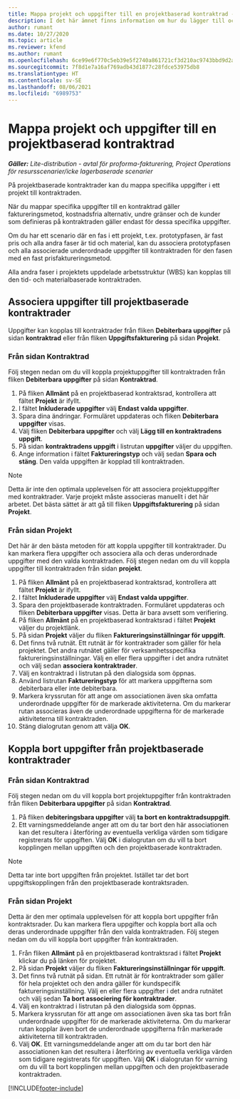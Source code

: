```yaml
---
title: Mappa projekt och uppgifter till en projektbaserad kontraktrad - lite
description: I det här ämnet finns information om hur du lägger till och tar bort projekt och uppgifter på en kontraktrad.
author: rumant
ms.date: 10/27/2020
ms.topic: article
ms.reviewer: kfend
ms.author: rumant
ms.openlocfilehash: 6ce99e6f770c5eb39e5f2740a861721cf3d210ac9743bbd9d2a1e1a7236f368c
ms.sourcegitcommit: 7f8d1e7a16af769adb43d1877c28fdce53975db8
ms.translationtype: HT
ms.contentlocale: sv-SE
ms.lasthandoff: 08/06/2021
ms.locfileid: "6989753"
---
```

# <a name="map-projects-and-tasks-to-a-project-based-contract-line"></a>Mappa projekt och uppgifter till en projektbaserad kontraktrad 

_**Gäller:** Lite-distribution - avtal för proforma-fakturering, Project Operations för resursscenarier/icke lagerbaserade scenarier_

På projektbaserade kontraktrader kan du mappa specifika uppgifter i ett projekt till kontraktraden.

När du mappar specifika uppgifter till en kontraktrad gäller faktureringsmetod, kostnadsfria alternativ, undre gränser och de kunder som definieras på kontraktraden gäller endast för dessa specifika uppgifter.

Om du har ett scenario där en fas i ett projekt, t.ex. prototypfasen, är fast pris och alla andra faser är tid och material, kan du associera prototypfasen och alla associerade underordnade uppgifter till kontraktraden för den fasen med en fast prisfaktureringsmetod.

Alla andra faser i projektets uppdelade arbetsstruktur (WBS) kan kopplas till den tid- och materialbaserade kontraktraden.

## <a name="associate-tasks-to-project-based-contract-lines"></a>Associera uppgifter till projektbaserade kontraktrader

Uppgifter kan kopplas till kontraktrader från fliken **Debiterbara uppgifter** på sidan **kontraktrad** eller från fliken **Uppgiftsfakturering** på sidan **Projekt**.

### <a name="from-the-contract-line-page"></a>Från sidan Kontraktrad

Följ stegen nedan om du vill koppla projektuppgifter till kontraktraden från fliken **Debiterbara uppgifter** på sidan **Kontraktrad**.

1. På fliken **Allmänt** på en projektbaserad kontraktsrad, kontrollera att fältet **Projekt** är ifyllt.
2. I fältet **Inkluderade uppgifter** välj **Endast valda uppgifter**.
3. Spara dina ändringar. Formuläret uppdateras och fliken **Debiterbara uppgifter** visas.
4. Välj fliken **Debiterbara uppgifter** och välj **Lägg till en kontraktradens uppgift**.
5. På sidan **kontraktradens uppgift** i listrutan **uppgifter** väljer du uppgiften. 
6. Ange information i fältet **Faktureringstyp** och välj sedan **Spara och stäng**. Den valda uppgiften är kopplad till kontraktraden.

> [!NOTE]
> Detta är inte den optimala upplevelsen för att associera projektuppgifter med kontraktrader. Varje projekt måste associeras manuellt i det här arbetet. Det bästa sättet är att gå till fliken **Uppgiftsfakturering** på sidan **Projekt**.

### <a name="from-the-project-page"></a>Från sidan Projekt

Det här är den bästa metoden för att koppla uppgifter till kontraktrader. Du kan markera flera uppgifter och associera alla och deras underordnade uppgifter med den valda kontraktraden. Följ stegen nedan om du vill koppla uppgifter till kontraktraden från sidan **projekt**.

1. På fliken **Allmänt** på en projektbaserad kontraktsrad, kontrollera att fältet **Projekt** är ifyllt.
2. I fältet **Inkluderade uppgifter** välj **Endast valda uppgifter**.
3. Spara den projektbaserade kontraktraden. Formuläret uppdateras och fliken **Debiterbara uppgifter** visas. Detta är bara avsett som verifiering.
4. På fliken **Allmänt** på en projektbaserad kontraktsrad i fältet **Projekt** väljer du projektlänk.
5. På sidan **Projekt** väljer du fliken **Faktureringsinställningar för uppgift**.
6. Det finns två rutnät. Ett rutnät är för kontraktrader som gäller för hela projektet. Det andra rutnätet gäller för verksamhetsspecifika faktureringsinställningar. Välj en eller flera uppgifter i det andra rutnätet och välj sedan **associera kontraktrader**.
7. Välj en kontraktrad i listrutan på den dialogsida som öppnas.
8. Använd listrutan **Faktureringstyp** för att markera uppgifterna som debiterbara eller inte debiterbara.
9. Markera kryssrutan för att ange om associationen även ska omfatta underordnade uppgifter för de markerade aktiviteterna. Om du markerar rutan associeras även de underordnade uppgifterna för de markerade aktiviteterna till kontraktraden.
10. Stäng dialogrutan genom att välja **OK**.

## <a name="unassociate-tasks-from-project-based-contract-lines"></a>Koppla bort uppgifter från projektbaserade kontraktrader

### <a name="from-the-contract-line-page"></a>Från sidan Kontraktrad

Följ stegen nedan om du vill koppla bort projektuppgifter från kontraktraden från fliken **Debiterbara uppgifter** på sidan **Kontraktrad**.

1. På fliken **debiteringsbara uppgifter** välj **ta bort en kontraktradsuppgift**.
2. Ett varningsmeddelande anger att om du tar bort den här associationen kan det resultera i återföring av eventuella verkliga värden som tidigare registrerats för uppgiften. Välj **OK** i dialogrutan om du vill ta bort kopplingen mellan uppgiften och den projektbaserade kontraktraden. 

> [!NOTE]
> Detta tar inte bort uppgiften från projektet. Istället tar det bort uppgiftskopplingen från den projektbaserade kontraktsraden.

### <a name="from-the-project-page"></a>Från sidan Projekt

Detta är den mer optimala upplevelsen för att koppla bort uppgifter från kontraktsrader. Du kan markera flera uppgifter och koppla bort alla och deras underordnade uppgifter från den valda kontraktraden. Följ stegen nedan om du vill koppla bort uppgifter från kontraktraden.

1. Från fliken **Allmänt** på en projektbaserad kontraktsrad i fältet **Projekt** klickar du på länken för projektet.
2. På sidan **Projekt** väljer du fliken **Faktureringsinställningar för uppgift**.
3. Det finns två rutnät på sidan. Ett rutnät är för kontraktrader som gäller för hela projektet och den andra gäller för kundspecifik faktureringsinställning. Välj en eller flera uppgifter i det andra rutnätet och välj sedan **Ta bort associering för kontraktrader**.
4. Välj en kontraktrad i listrutan på den dialogsida som öppnas.
5. Markera kryssrutan för att ange om associationen även ska tas bort från underordnade uppgifter för de markerade aktiviteterna. Om du markerar rutan kopplar även bort de underordnade uppgifterna från markerade aktiviteterna till kontraktraden.
6. Välj **OK**. Ett varningsmeddelande anger att om du tar bort den här associationen kan det resultera i återföring av eventuella verkliga värden som tidigare registrerats för uppgiften. Välj **OK** i dialogrutan för varning om du vill ta bort kopplingen mellan uppgiften och den projektbaserade kontraktraden.


[!INCLUDE[footer-include](../../includes/footer-banner.md)]
